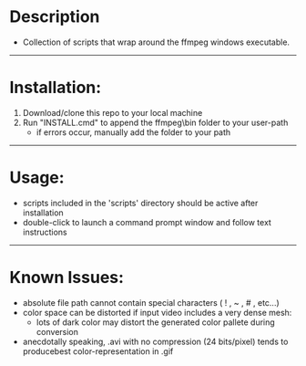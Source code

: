 # Description
- Collection of scripts that wrap around the ffmpeg windows executable.
--------------------
# Installation:
1. Download/clone this repo to your local machine
2. Run "INSTALL.cmd" to append the ffmpeg\bin folder to your user-path
    - if errors occur, manually add the folder to your path
--------------------
# Usage:
- scripts included in the 'scripts' directory should be active after installation
- double-click to launch a command prompt window and follow text instructions
--------------------
# Known Issues:
- absolute file path cannot contain special characters ( ! , ~ , # , etc...)
- color space can be distorted if input video includes a very dense mesh:
    - lots of dark color may distort the generated color pallete during conversion
- anecdotally speaking, .avi with no compression (24 bits/pixel) tends to producebest color-representation in .gif
